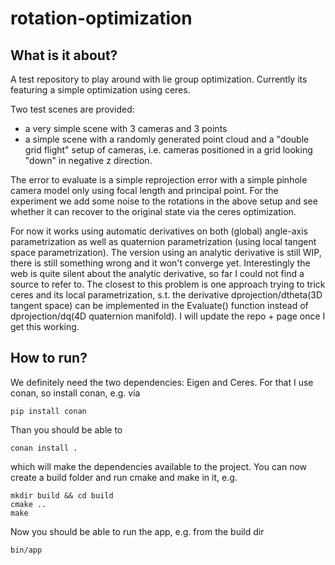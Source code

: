 # rotation-optimization

## What is it about?

A test repository to play around with lie group optimization.
Currently its featuring a simple optimization using ceres.

Two test scenes are provided: 
- a very simple scene with 3 cameras and 3 points
- a simple scene with a randomly generated point cloud and a "double grid flight" setup of cameras, i.e. cameras positioned in a grid looking "down" in negative z direction.

The error to evaluate is a simple reprojection error with a simple pinhole camera model only using focal length and principal point. For the experiment we add some noise to the rotations in the above setup and see whether it can recover to the original state via the ceres optimization.

For now it works using automatic derivatives on both (global) angle-axis parametrization as well as quaternion parametrization (using local tangent space parametrization).
The version using an analytic derivative is still WIP, there is still something wrong and it won't converge yet. Interestingly the web is quite silent about the analytic derivative, so far I could not find a source to refer to. 
The closest to this problem is one approach trying to trick ceres and its local parametrization, s.t. the derivative dprojection/dtheta(3D tangent space) can be implemented in the Evaluate() function instead of dprojection/dq(4D quaternion manifold). I will update the repo + page once I get this working.

## How to run?

We definitely need the two dependencies: Eigen and Ceres. For that I use conan, so install conan, e.g. via

```
pip install conan
```

Than you should be able to 

```
conan install .
```

which will make the dependencies available to the project. You can now create a build folder and run cmake and make in it, e.g.

```
mkdir build && cd build
cmake ..
make
```

Now you should be able to run the app, e.g. from the build dir

```
bin/app
```
